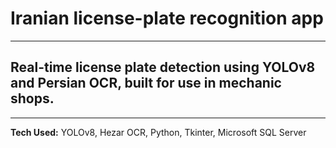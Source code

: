 # Iranian license-plate recognition app
---
## Real-time license plate detection using YOLOv8 and Persian OCR, built for use in mechanic shops.
---
**Tech Used:** YOLOv8, Hezar OCR, Python, Tkinter, Microsoft SQL Server
